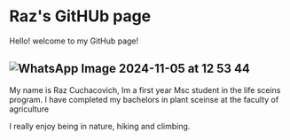 # Raz's GitHUb page

Hello! welcome to my GitHub page!


![WhatsApp Image 2024-11-05 at 12 53 44](https://github.com/user-attachments/assets/0f0c5061-3f77-401a-84a5-4cb17507a842)
---
My name is Raz Cuchacovich, Im a first year Msc student in the life sceins program. I have completed my bachelors in plant sceinse at the faculty of agriculture 

I really enjoy being in nature, hiking and climbing.






